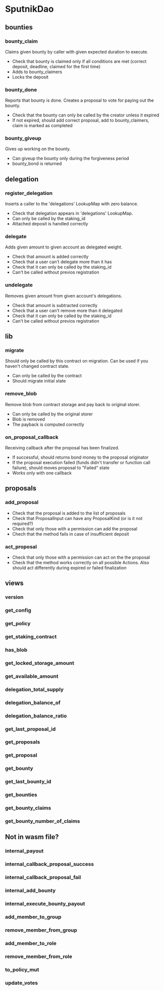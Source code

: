 # SputnikDao

## bounties

### bounty_claim
Claims given bounty by caller with given expected duration to execute.
- Check that bounty is claimed only if all conditions are met (correct deposit, deadline, claimed for the first time)
- Adds to bounty_claimers
- Locks the deposit
### bounty_done
Reports that bounty is done. Creates a proposal to vote for paying out the bounty.
- Check that the bounty can only be called by the creator unless it expired
- If not expired, should add correct proposal, add to bounty_claimers, claim is marked as completed
### bounty_giveup
Gives up working on the bounty.
- Can giveup the bounty only during the forgiveness period
- bounty_bond is returned

## delegation

### register_delegation
Inserts a caller to the 'delegations' LookupMap with zero balance.
- Check that delegation appears in 'delegations' LookupMap.
- Can only be called by the staking_id
- Attached deposit is handled correctly
### delegate
Adds given amount to given account as delegated weight.
- Check that amount is added correctly
- Check that a user can't delegate more than it has
- Check that it can only be called by the staking_id
- Can't be called without previos registration
### undelegate
Removes given amount from given account's delegations.
- Check that amount is subtracted correctly
- Check that a user can't remove more than it delegated
- Check that it can only be called by the staking_id
- Can't be called without previos registration

## lib

### migrate
Should only be called by this contract on migration. Can be used if you haven't changed contract state.
- Can only be called by the contract
- Should migrate initial state
### remove_blob
Remove blob from contract storage and pay back to original storer.
- Can only be called by the original storer
- Blob is removed
- The payback is computed correctly
### on_proposal_callback
Receiving callback after the proposal has been finalized.
- If successful, should returns bond money to the proposal originator
- If the proposal execution failed (funds didn't transfer or function call failure), should moves proposal to "Failed" state
- Works only with one callback

## proposals

### add_proposal
- Check that the proposal is added to the list of proposals
- Check that ProposalInput can have any ProposalKind (or is it not required?)
- Check that only those with a permission can add the proposal
- Chech that the method fails in case of insufficient deposit 
### act_proposal
- Check that only those with a permission can act on the the proposal
- Check that the method works correctly on all possible Actions. Also should act differently during expired or failed finalization

## views
### version
### get_config
### get_policy
### get_staking_contract
### has_blob
### get_locked_storage_amount
### get_available_amount
### delegation_total_supply
### delegation_balance_of
### delegation_balance_ratio
### get_last_proposal_id
### get_proposals
### get_proposal
### get_bounty
### get_last_bounty_id
### get_bounties
### get_bounty_claims
### get_bounty_number_of_claims








## Not in wasm file?



### internal_payout
### internal_callback_proposal_success
### internal_callback_proposal_fail
### internal_add_bounty
### internal_execute_bounty_payout
 
### add_member_to_group
### remove_member_from_group

### add_member_to_role
### remove_member_from_role

### to_policy_mut

### update_votes
